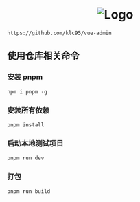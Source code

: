 <h1 align="center">
    <img src="https://img1.imgtp.com/2023/06/02/dih93Zck.png" alt="Logo">
</h1>

```
https://github.com/klc95/vue-admin
```
## 使用仓库相关命令

### 安装 pnpm
```
npm i pnpm -g
```
### 安装所有依赖
```
pnpm install
```
### 启动本地测试项目
```
pnpm run dev
```
### 打包
```
pnpm run build
```


